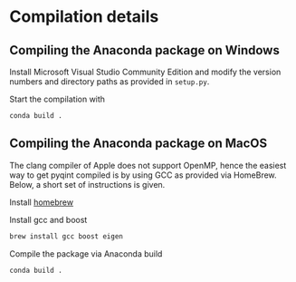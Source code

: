 # Compilation details

## Compiling the Anaconda package on Windows

Install Microsoft Visual Studio Community Edition and modify the version
numbers and directory paths as provided in `setup.py`.

Start the compilation with
```
conda build .
```

## Compiling the Anaconda package on MacOS

The clang compiler of Apple does not support OpenMP, hence the easiest way to
get pyqint compiled is by using GCC as provided via HomeBrew. Below, a short
set of instructions is given.

Install [homebrew](https://brew.sh/)

Install gcc and boost

```bash
brew install gcc boost eigen
```

Compile the package via Anaconda build

```bash
conda build .
```
